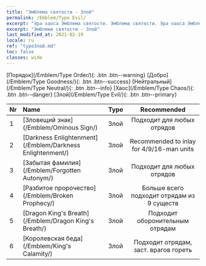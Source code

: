 ```yaml
---
title: "Эмблема святости - Злой"
permalink: /Emblem/Type Evil/
excerpt: "Эра хаоса Эмблема святости. Эмблема святости. Эра хаоса Эмблема святости Злой"
excerpt: "Эмблема святости - Злой"
last_modified_at: 2021-02-19
locale: ru
ref: "typeЗлой.md"
toc: false
classes: wide
---
```


  [Порядок](/Emblem/Type Order/){: .btn .btn--warning}   [Добро](/Emblem/Type Goodness/){: .btn .btn--success}   [Нейтральный](/Emblem/Type Neutral/){: .btn .btn--info}   [Хаос](/Emblem/Type Chaos/){: .btn .btn--danger}   [Злой](/Emblem/Type Evil/){: .btn .btn--primary} 

  |  Nr  |             Name            |    Type    |   Recommended   |
  |:-----|:----------------------------|:-----------|:---------------:|
  | 1 | [Зловещий знак](/Emblem/Ominous Sign/) | Злой | Подходит для любых отрядов | 
  | 2 | [Darkness Enlightenment](/Emblem/Darkness Enlightenment/) | Злой | Recommended to inlay for 4/9/16-man units | 
  | 3 | [Забытая фамилия](/Emblem/Forgotten Autonym/) | Злой | Подходит для любых отрядов | 
  | 4 | [Разбитое пророчество](/Emblem/Broken Prophecy/) | Злой | Больше всего подходит отрядам из 9 существ | 
  | 5 | [Dragon King's Breath](/Emblem/Dragon King's Breath/) | Злой | Подходит оборонительным отрядам | 
  | 6 | [Королевская беда](/Emblem/King's Calamity/) | Злой | Подходит отрядам, заст. врагов гореть | 
